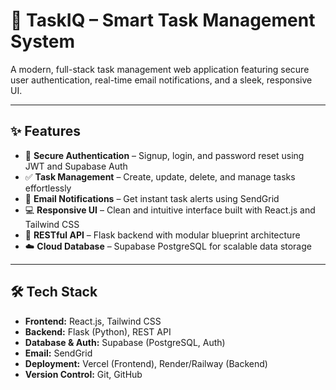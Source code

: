 # 🚀 TaskIQ – Smart Task Management System

A modern, full-stack task management web application featuring secure user authentication, real-time email notifications, and a sleek, responsive UI.

---

## ✨ Features

- 🔐 **Secure Authentication** – Signup, login, and password reset using JWT and Supabase Auth
- ✅ **Task Management** – Create, update, delete, and manage tasks effortlessly
- 📧 **Email Notifications** – Get instant task alerts using SendGrid
- 💻 **Responsive UI** – Clean and intuitive interface built with React.js and Tailwind CSS
- 🧩 **RESTful API** – Flask backend with modular blueprint architecture
- ☁️ **Cloud Database** – Supabase PostgreSQL for scalable data storage

---

## 🛠️ Tech Stack

- **Frontend:** React.js, Tailwind CSS
- **Backend:** Flask (Python), REST API
- **Database & Auth:** Supabase (PostgreSQL, Auth)
- **Email:** SendGrid
- **Deployment:** Vercel (Frontend), Render/Railway (Backend)
- **Version Control:** Git, GitHub


